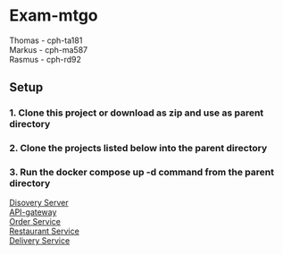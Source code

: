 # Exam-mtgo #
Thomas - cph-ta181  
Markus - cph-ma587  
Rasmus - cph-rd92  

## Setup ##
### 1.  Clone this project or download as zip and use as parent directory ### 

### 2.  Clone the projects listed below into the parent directory ### 

### 3.  Run the docker compose up -d command from the parent directory ### 

[Disovery Server](https://github.com/MRT-exam/exam-discovery-server)\
[API-gateway](https://github.com/MRT-exam/exam-api-gateway)\
[Order Service](https://github.com/MRT-exam/exam-order-service)\
[Restaurant Service](https://github.com/MRT-exam/exam-restaurant-service)\
[Delivery Service](https://github.com/MRT-exam/exam-delivery-service)

